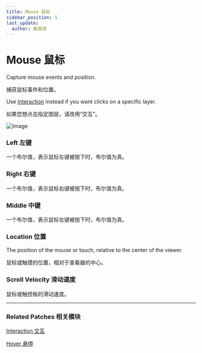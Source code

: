 ```yaml
---
title: Mouse 鼠标
sidebar_position: 5
last_update:
  author: 蒯美政
---
```


# Mouse 鼠标

Capture mouse events and position.

捕获鼠标事件和位置。

Use [Interaction](./Interaction.md) instead if you want clicks on a specific layer.

如果您想点击指定图层，请改用“交互”。

![Image](@site/static/img/docs/Interaction/mouse.png)

### Left 左键

一个布尔值，表示鼠标左键被按下时，布尔值为真。

### Right 右键

一个布尔值，表示鼠标右键被按下时，布尔值为真。

### Middle 中键

一个布尔值，表示鼠标左键被按下时，布尔值为真。

### Location 位置

The position of the mouse or touch, relative to the center of the viewer.

鼠标或触摸的位置，相对于查看器的中心。

### Scroll Velocity 滑动速度

鼠标或触控板的滑动速度。

------

### Related Patches 相关模块

[Interaction 交互](./Interaction.md)

[Hover 悬停](./Hover.md)

